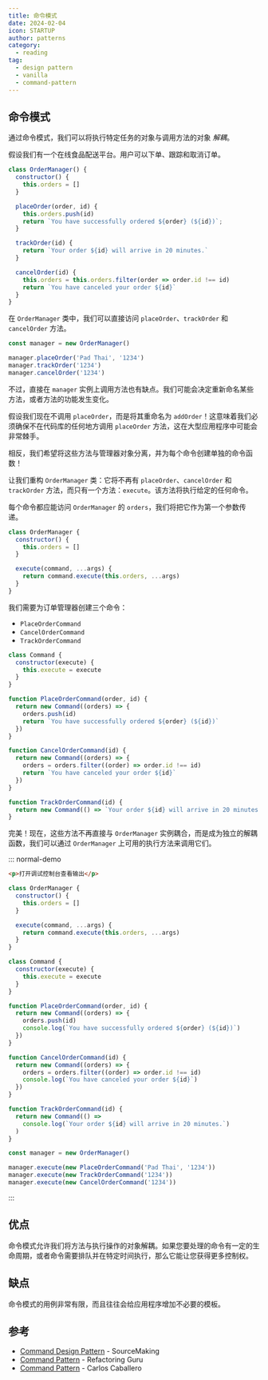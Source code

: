 ```yaml
---
title: 命令模式
date: 2024-02-04
icon: STARTUP
author: patterns
category:
  - reading
tag:
  - design pattern
  - vanilla
  - command-pattern
---
```


## 命令模式

通过命令模式，我们可以将执行特定任务的对象与调用方法的对象 _解耦_。

假设我们有一个在线食品配送平台。用户可以下单、跟踪和取消订单。

```js
class OrderManager() {
  constructor() {
    this.orders = []
  }

  placeOrder(order, id) {
    this.orders.push(id)
    return `You have successfully ordered ${order} (${id})`;
  }

  trackOrder(id) {
    return `Your order ${id} will arrive in 20 minutes.`
  }

  cancelOrder(id) {
    this.orders = this.orders.filter(order => order.id !== id)
    return `You have canceled your order ${id}`
  }
}
```

在 `OrderManager` 类中，我们可以直接访问 `placeOrder`、`trackOrder` 和 `cancelOrder` 方法。

```js
const manager = new OrderManager()

manager.placeOrder('Pad Thai', '1234')
manager.trackOrder('1234')
manager.cancelOrder('1234')
```

不过，直接在 `manager` 实例上调用方法也有缺点。我们可能会决定重新命名某些方法，或者方法的功能发生变化。

假设我们现在不调用 `placeOrder`，而是将其重命名为 `addOrder`！这意味着我们必须确保不在代码库的任何地方调用 `placeOrder` 方法，这在大型应用程序中可能会非常棘手。

相反，我们希望将这些方法与管理器对象分离，并为每个命令创建单独的命令函数！

让我们重构 `OrderManager` 类：它将不再有 `placeOrder`、`cancelOrder` 和 `trackOrder` 方法，而只有一个方法：`execute`。该方法将执行给定的任何命令。

每个命令都应能访问 `OrderManager` 的 `orders`，我们将把它作为第一个参数传递。

```js
class OrderManager {
  constructor() {
    this.orders = []
  }

  execute(command, ...args) {
    return command.execute(this.orders, ...args)
  }
}
```

我们需要为订单管理器创建三个命令：

- `PlaceOrderCommand`
- `CancelOrderCommand`
- `TrackOrderCommand`

```js
class Command {
  constructor(execute) {
    this.execute = execute
  }
}

function PlaceOrderCommand(order, id) {
  return new Command((orders) => {
    orders.push(id)
    return `You have successfully ordered ${order} (${id})`
  })
}

function CancelOrderCommand(id) {
  return new Command((orders) => {
    orders = orders.filter((order) => order.id !== id)
    return `You have canceled your order ${id}`
  })
}

function TrackOrderCommand(id) {
  return new Command(() => `Your order ${id} will arrive in 20 minutes.`)
}
```

完美！现在，这些方法不再直接与 `OrderManager` 实例耦合，而是成为独立的解耦函数，我们可以通过 `OrderManager` 上可用的执行方法来调用它们。

::: normal-demo

```html
<p>打开调试控制台查看输出</p>
```

```js
class OrderManager {
  constructor() {
    this.orders = []
  }

  execute(command, ...args) {
    return command.execute(this.orders, ...args)
  }
}

class Command {
  constructor(execute) {
    this.execute = execute
  }
}

function PlaceOrderCommand(order, id) {
  return new Command((orders) => {
    orders.push(id)
    console.log(`You have successfully ordered ${order} (${id})`)
  })
}

function CancelOrderCommand(id) {
  return new Command((orders) => {
    orders = orders.filter((order) => order.id !== id)
    console.log(`You have canceled your order ${id}`)
  })
}

function TrackOrderCommand(id) {
  return new Command(() =>
    console.log(`Your order ${id} will arrive in 20 minutes.`)
  )
}

const manager = new OrderManager()

manager.execute(new PlaceOrderCommand('Pad Thai', '1234'))
manager.execute(new TrackOrderCommand('1234'))
manager.execute(new CancelOrderCommand('1234'))
```

:::

## 优点

命令模式允许我们将方法与执行操作的对象解耦。如果您要处理的命令有一定的生命周期，或者命令需要排队并在特定时间执行，那么它能让您获得更多控制权。

## 缺点

命令模式的用例非常有限，而且往往会给应用程序增加不必要的模板。

## 参考

- [Command Design Pattern](https://sourcemaking.com/design_patterns/command) - SourceMaking
- [Command Pattern](https://refactoring.guru/design-patterns/command) - Refactoring Guru
- [Command Pattern](https://www.carloscaballero.io/design-patterns-command/) - Carlos Caballero
